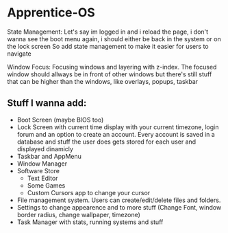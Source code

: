 # Apprentice-OS

State Management:
Let's say im logged in and i reload the page, i don't wanna see the boot menu again, i should either be back in the system or on the lock screen
So add state management to make it easier for users to navigate

Window Focus:
Focusing windows and layering with z-index. The focused window should allways be in front of other windows but there's still stuff that can be higher than the windows, like overlays, popups, taskbar

## Stuff I wanna add:
- Boot Screen (maybe BIOS too)
- Lock Screen with current time display with your current timezone, login forum and an option to create an account. Every account is saved in a database and stuff the user does gets stored for each user and displayed dinamicly
- Taskbar and AppMenu
- Window Manager
- Software Store
  - Text Editor
  - Some Games
  - Custom Cursors app to change your cursor
- File management system. Users can create/edit/delete files and folders.
- Settings to change appearence and to more stuff (Change Font, window border radius, change wallpaper, timezone)
- Task Manager with stats, running systems and stuff
